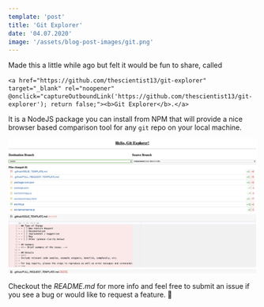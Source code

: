 ```yaml
---
template: 'post'
title: 'Git Explorer'
date: '04.07.2020'
image: '/assets/blog-post-images/git.png'
---
```


Made this a little while ago but felt it would be fun to share, called 

```render 
<a href="https://github.com/thescientist13/git-explorer" target="_blank" rel="noopener" @onclick="captureOutboundLink('https://github.com/thescientist13/git-explorer'); return false;"><b>Git Explorer</b>.</a>
```

It is a NodeJS package you can install from NPM that will provide a nice browser based comparison tool for any `git` repo on your local machine.

![Project Screenshot](https://raw.githubusercontent.com/thescientist13/git-explorer/master/git-explorer.png)

Checkout the _README.md_ for more info and feel free to submit an issue if you see a bug or would like to request a feature. 👋
